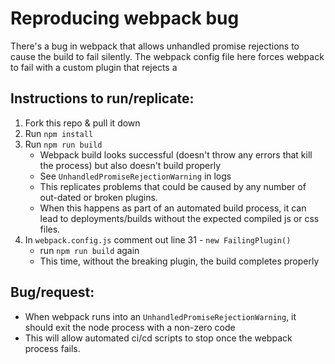 # Reproducing webpack bug

There's a bug in webpack that allows unhandled promise rejections to cause the build to fail silently. The webpack config file here forces webpack to fail with a custom plugin that rejects a 


## Instructions to run/replicate:

1. Fork this repo & pull it down
2. Run `npm install`
3. Run `npm run build`
    * Webpack build looks successful (doesn't throw any errors that kill the process) but also doesn't build properly
    * See `UnhandledPromiseRejectionWarning` in logs
    * This replicates problems that could be caused by any number of out-dated or broken plugins.
    * When this happens as part of an automated build process, it can lead to deployments/builds without the expected compiled js or css files.
4. In `webpack.config.js` comment out line 31 - `new FailingPlugin()`
    * run `npm run build` again
    * This time, without the breaking plugin, the build completes properly

## Bug/request:
* When webpack runs into an `UnhandledPromiseRejectionWarning`, it should exit the node process with a non-zero code
* This will allow automated ci/cd scripts to stop once the webpack process fails.
